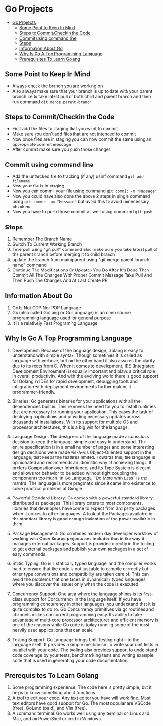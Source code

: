 # Go Projects

- [Go Projects](#go-projects)
  - [Some Point to Keep In Mind](#some-point-to-keep-in-mind)
  - [Steps to Commit/Checkin the Code](#steps-to-commitcheckin-the-code)
  - [Commit using command line](#commit-using-command-line)
  - [Steps](#steps)
  - [Information About Go](#information-about-go)
  - [Why Is Go A Top Programming Language](#why-is-go-a-top-programming-language)
  - [Prerequisites To Learn Golang](#prerequisites-to-learn-golang)


## Some Point to Keep In Mind

- Always check the branch you are working on
- Also always make sure that your branch is up to date with your parent branch i.e to take latest pull of both child and parent branch and then run command `git merge parent-branch`

## Steps to Commit/Checkin the Code

- First add the files to staging that you want to commit
- Make sure you don't add files that are not intended to commit
- Now once files are in staging you can now commit the same using an appropriate commit message
- After commit make sure you push those changes

## Commit using command line

- Add the untarcked file to tracking (if any) usinf command `git add filename`
- Now your file is in staging
- Now you can commit your file using command `git commit -m "Message"`
- Now you could have also done the above 2 steps in single command using `git commit -am "Message"` but avoid this to avoid unnecessary checkins
- Now you have to push those commit as well using command `git push`

## Steps

1. Remember The Branch Name
2. Switch To Current Working Branch
3. Take pull using "git pull" command also make sure you take latest pull of the parent branch before merging it to child branch
4. update the branch from main/parent using "git merge parent-branch-name" command
5. Continue The Modifications Or Updates You Do After It's Done Then Commit All The Changes With Proper Commit Message Take Pull And Then Push The Changes And At Last Create PR

## Information About Go

1. Go Is Not OOP Nor POP Language
2. Go (also called GoLang or Go Language) is an open source programming language used for general purpose
3. It is a relatively Fast Programing Language

## Why Is Go A Top Programming Language

1. Development:
Because of the language design, Golang is easy to understand with simple syntax. Though sometimes it is called as language with verbose, but on the other hand it also assures the clarity due to its roots from C. When it comes to development, IDE (Integrated Development Environment) is equally important and plays a critical role in overall productivity. And with the evolving world there is good support for Golang in IDEs for rapid development, debugging tools and integration with deployment environments further making it programmer-friendly.

2. Binaries:
Go generates binaries for your applications with all the dependencies built in. This removes the need for you to install runtimes that are necessary for running your application. This eases the task of deploying applications and providing necessary updates across thousands of installations. With its support for multiple OS and processor architectures, this is a big win for the language.

3. Language Design:
The designers of the language made a conscious decision to keep the language simple and easy to understand. The entire specification is in a small number of pages and some interesting design decisions were made vis-à-vis Object-Oriented support in the language, that keeps the features limited. Towards this, the language is opinionated and recommends an idiomatic way of achieving things. It prefers Composition over Inheritance, and its Type System is elegant and allows for behavior to be added without tight coupling the components too much. In Go Language, “Do More with Less” is the mantra. The language is more pragmatic since it came into existence to solve practical problems at Google.

4. Powerful Standard Library:
Go comes with a powerful standard library, distributed as packages. This library caters to most components, libraries that developers have come to expect from 3rd party packages when it comes to other languages. A look at the Packages available in the standard library is good enough indication of the power available in them.

5. Package Management:
Go combines modern day developer workflow of working with Open Source projects and includes that in the way it manages external packages. Support is provided directly in the tooling to get external packages and publish your own packages in a set of easy commands.

6. Static Typing:
Go is a statically typed language, and the compiler works hard to ensure that the code is not just able to compile correctly but other type conversions and compatibility are taken care of. This can avoid the problems that one faces in dynamically typed languages, where you discover the issues only when the code is executed.

7. Concurrency Support:
One area where the language shines is its first-class support for Concurrency in the language itself. If you have programming concurrency in other languages, you understand that it is quite complex to do so. Go Concurrency primitives via go routines and channels makes concurrent programming easy. Its ability to take advantage of multi-core processor architectures and efficient memory is one of the reasons while Go code is today running some of the most heavily used applications that can scale.

8. Testing Support:
Go Language brings Unit Testing right into the language itself. It provides a simple mechanism to write your unit tests in parallel with your code. The tooling also provides support to understand code coverage by your tests, benchmarking tests and writing example code that is used in generating your code documentation.

## Prerequisites To Learn Golang

1. Some programming experience. The code here is pretty simple, but it helps to know something about functions.
2. A tool to edit your code. Any text editor you have will work fine. Most text editors have good support for Go.    The most popular are VSCode (free), GoLand (paid), and Vim (free).
3. A command terminal. Go works well using any terminal on Linux and Mac, and on PowerShell or cmd in Windows.
